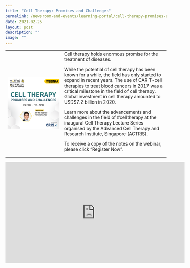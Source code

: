```yaml
---
title: "Cell Therapy: Promises and Challenges"
permalink: /newsroom-and-events/learning-portal/cell-therapy-promises-and-challenges/
date: 2021-02-25
layout: post
description: ""
image: ""
---
```

<table>
	<tbody>
		<tr>
			<td style="width:35%">
				<img src="/images/Learning%20Portal/2021/webinar_banner-yellow-zoom-1.png">
			</td>
			<td style="width:65%">
Cell therapy holds enormous promise for the treatment of diseases.&nbsp;

While the potential of cell therapy has been known for a while, the field has only started to expand in recent years.&nbsp;The use of CAR T-cell therapies to treat blood cancers in 2017 was a critical milestone in the field of cell therapy. Global investment in cell therapy amounted to USD$7.2 billion in 2020.&nbsp;

Learn more about the advancements and challenges in the field of #celltherapy at the inaugural Cell Therapy Lecture Series organised by the Advanced Cell Therapy and Research Institute, Singapore (ACTRIS).

To receive a copy of the notes on the webinar, please click “Register Now”.
			</td>
		</tr>
	</tbody>
</table>

<iframe allowfullscreen="" allow="accelerometer; autoplay; clipboard-write; encrypted-media; gyroscope; picture-in-picture; web-share" frameborder="0" title="YouTube video player" src="https://www.youtube.com/embed/1fju6jagFfo?si=ge7O6ZRX71Umupoa" height="315" width="560"></iframe>